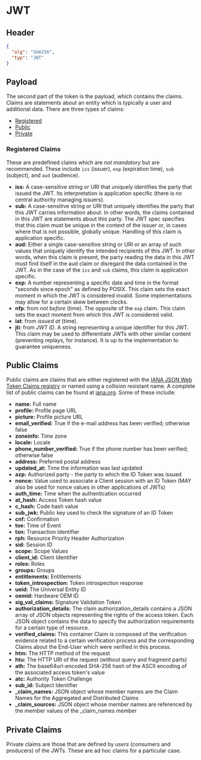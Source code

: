 # JWT

## Header

```json
{
  "alg": "SHA256",
  "typ": "JWT"
}
```

## Payload

The second part of the token is the payload, which contains the claims.
Claims are statements about an entity which is typically a user and additional data.
There are three types of claims:
 - [Registered](#registered-claims)
 - [Public](#public-claims)
 - [Private](#private-claims)

### Registered Claims

These are predefined claims which are *not mandatory* but are recommended.
These include `iss` (issuer), `exp` (expiration time), `sub` (subject), and `aud` (audience).
- **iss:** A case-sensitive string or URI that uniquely identifies the party that issued the JWT. 
Its interpretation is application specific (there is no central authority managing issuers).
- **sub:** A case-sensitive string or URI that uniquely identifies the party that this JWT carries information about. 
In other words, the claims contained in this JWT are statements about this party.
The JWT spec specifies that this claim must be unique in the context of the issuer or, in cases where that is not possible, globally unique.
Handling of this claim is application specific.
- **aud:** Either a single case-sensitive string or URI or an array of such values that uniquely identify the intended recipients of this JWT.
In other words, when this claim is present, the party reading the data in this JWT must find itself in the aud claim or disregard the data contained in the JWT.
As in the case of the `iss` and `sub` claims, this claim is application specific.
- **exp:** A number representing a specific date and time in the format "seconds since epoch" as defined by POSIX.
This claim sets the exact moment in which the JWT is considered invalid.
Some implementations may allow for a certain skew between clocks.
- **nfp**: from *not before* (time).
The opposite of the `exp` claim.
This claim sets the exact moment from which this JWT is considered valid.
- **iat**: from *issued at* (time).
- **jti**: from *JWT ID*.
A string representing a unique identifier for this JWT.
This claim may be used to differentiate JWTs with other similar content (preventing replays, for instance).
It is up to the implementation to guarantee uniqueness.

## Public Claims

Public claims are claims that are either registered with the 
[IANA JSON Web Token Claims registry](https://datatracker.ietf.org/doc/html/rfc7519#section-10.1) or named using a 
collision resistant name.
A complete list of public claims can be found at [iana.org](https://www.iana.org/assignments/jwt/jwt.xhtml).
Some of these include:
- **name:** Full name
- **profile:** Profile page URL
- **picture:** Profile picture URL
- **email_verified:** True if the e-mail address has been verified; otherwise false
- **zoneinfo:** Time zone
- **locale:** Locale
- **phone_number_verified:** True if the phone number has been verified; otherwise false
- **address:** Preferred postal address
- **updated_at:** Time the information was last updated
- **azp:** Authorized party - the party to which the ID Token was issued
- **nonce:** Value used to associate a Client session with an ID Token (MAY also be used for nonce values in other applications of JWTs)
- **auth_time:** Time when the authentication occurred
- **at_hash:** Access Token hash value
- **c_hash:** Code hash value
- **sub_jwk:** Public key used to check the signature of an ID Token
- **cnf:** Confirmation
- **toe:** Time of Event
- **txn:** Transaction Identifier
- **rph:** Resource Priority Header Authorization
- **sid:** Session ID
- **scope:** Scope Values
- **client_id:** Client Identifier
- **roles:** Roles
- **groups:** Groups
- **entitlements:** Entitlements
- **token_introspection:** Token introspection response
- **ueid:** The Universal Entity ID
- **oemid:** Hardware OEM ID
- **sig_val_claims:** Signature Validation Token
- **authorization_details:** The claim authorization_details contains a JSON array of JSON objects representing the rights of the access token. Each JSON object contains the data to specify the authorization requirements for a certain type of resource.
- **verified_claims:** This container Claim is composed of the verification evidence related to a certain verification process and the corresponding Claims about the End-User which were verified in this process.
- **htm:** The HTTP method of the request
- **htu:** The HTTP URI of the request (without query and fragment parts)
- **ath:** The base64url-encoded SHA-256 hash of the ASCII encoding of the associated access token's value
- **atc:** Authority Token Challenge
- **sub_id:** Subject Identifier
- **_claim_names:** JSON object whose member names are the Claim Names for the Aggregated and Distributed Claims
- **_claim_sources:** JSON object whose member names are referenced by the member values of the _claim_names member

## Private Claims

Private claims are those that are defined by *users* (consumers and producers) of the JWTs.
These are ad hoc claims for a particular case.